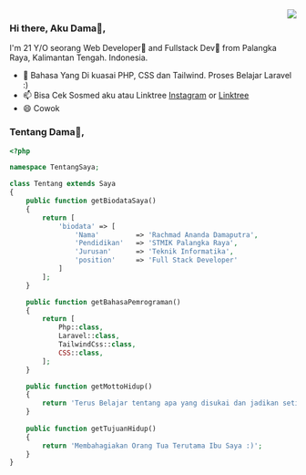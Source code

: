 <img align='right' src="https://github-readme-stats.vercel.app/api?username=dama021&show_icons=true">

### Hi there, Aku Dama👦,
I'm 21 Y/O seorang Web Developer🌈 and Fullstack Dev🎯 from Palangka Raya, Kalimantan Tengah. Indonesia.
- 🌱 Bahasa Yang Di kuasai PHP, CSS dan Tailwind. Proses Belajar Laravel :)
- 📫 Bisa Cek Sosmed aku atau Linktree [Instagram](https://instagram.com/dama.putra_) or [Linktree](https://linktr.ee.com/damaputra) 
- 😄 Cowok

### Tentang Dama👦,
```php
<?php

namespace TentangSaya;

class Tentang extends Saya
{
    public function getBiodataSaya()
    {
        return [
            'biodata' => [
                'Nama'         => 'Rachmad Ananda Damaputra',
                'Pendidikan'   => 'STMIK Palangka Raya',
                'Jurusan'      => 'Teknik Informatika',
                'position'     => 'Full Stack Developer'         
            ]
        ];
    }

    public function getBahasaPemrograman()
    {
        return [
            Php::class,
            Laravel::class,
            TailwindCss::class,
            CSS::class,
        ];
    }

    public function getMottoHidup()
    {
        return 'Terus Belajar tentang apa yang disukai dan jadikan setiap masalah hidup sebagai motivasi dalam berproses :)';
    } 
    
    public function getTujuanHidup()
    {
        return 'Membahagiakan Orang Tua Terutama Ibu Saya :)';
    }
}
```
